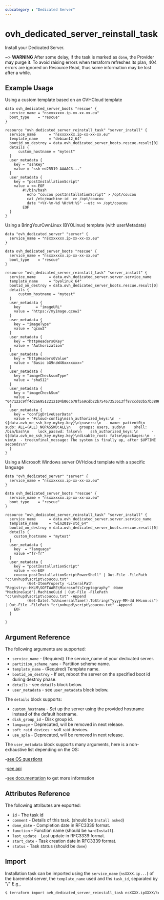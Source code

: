 ```yaml
---
subcategory : "Dedicated Server"
---
```


# ovh_dedicated_server_reinstall_task

Install your Dedicated Server.

~> __WARNING__ After some delay, if the task is marked as `done`, the Provider
may purge it. To avoid raising errors when terraform refreshes its plan, 
404 errors are ignored on Resource Read, thus some information may be lost
after a while.

## Example Usage

Using a custom template based on an OVHCloud template
```hcl
data ovh_dedicated_server_boots "rescue" {
  service_name = "nsxxxxxxx.ip-xx-xx-xx.eu"
  boot_type    = "rescue"
}

resource "ovh_dedicated_server_reinstall_task" "server_install" {
  service_name      = "nsxxxxxxx.ip-xx-xx-xx.eu"
  template_name     = "debian12_64"
  bootid_on_destroy = data.ovh_dedicated_server_boots.rescue.result[0]
  details {
      custom_hostname = "mytest"
  }
  user_metadata {
    key = "sshKey"
    value = "ssh-ed25519 AAAAC3..."
  }
  user_metadata {
    key = "postInstallationScript"
    value = <<-EOF
        #!/bin/bash
          echo "coucou postInstallationScript" > /opt/coucou
          cat /etc/machine-id  >> /opt/coucou
          date "+%Y-%m-%d %H:%M:%S" --utc >> /opt/coucou
        EOF
  }
}
```

Using a BringYourOwnLinux (BYOLinux) template (with userMetadata)

```hcl
data "ovh_dedicated_server" "server" {
  service_name = "nsxxxxxxx.ip-xx-xx-xx.eu"
}

data ovh_dedicated_server_boots "rescue" {
  service_name = "nsxxxxxxx.ip-xx-xx-xx.eu"
  boot_type    = "rescue"
}

resource "ovh_dedicated_server_reinstall_task" "server_install" {
  service_name      = data.ovh_dedicated_server.server.service_name
  template_name     = "byolinux_64"
  bootid_on_destroy = data.ovh_dedicated_server_boots.rescue.result[0]
  details {
      custom_hostname = "mytest"
  }
  user_metadata {
    key       = "imageURL"
    value = "https://myimage.qcow2"
  }
  user_metadata {  
    key = "imageType"
    value = "qcow2"
  }
  user_metadata {  
    key = "httpHeaders0Key"     
    value = "Authorization"
  }
  user_metadata {  
    key = "httpHeaders0Value"     
    value = "Basic bG9naW46xxxxxxx="
  }
  user_metadata {  
    key = "imageChecksumType"    
    value = "sha512"
  }
  user_metadata {  
    key = "imageCheckSum"
    value = "047122c9ff4d2a69512212104b06c678f5a9cdb22b75467353613ff87ccd03b57b38967e56d810e61366f9d22d6bd39ac0addf4e00a4c6445112a2416af8f225"
  }
  user_metadata {  
    key = "configDriveUserData" 
    value = "#cloud-config\nssh_authorized_keys:\n  - ${data.ovh_me_ssh_key.mykey.key}\n\nusers:\n  - name: patient0\n    sudo: ALL=(ALL) NOPASSWD:ALL\n    groups: users, sudo\n    shell: /bin/bash\n    lock_passwd: false\n    ssh_authorized_keys:\n      - ${data.ovh_me_ssh_key.mykey.key}\ndisable_root: false\npackages:\n  - vim\n  - tree\nfinal_message: The system is finally up, after $UPTIME seconds\n"
  }
}
```

Using a Microsoft Windows server OVHcloud template with a specific language

```hcl
data "ovh_dedicated_server" "server" {
  service_name = "nsxxxxxxx.ip-xx-xx-xx.eu"
}

data ovh_dedicated_server_boots "rescue" {
  service_name = "nsxxxxxxx.ip-xx-xx-xx.eu"
  boot_type    = "rescue"
}

resource "ovh_dedicated_server_reinstall_task" "server_install" {
  service_name      = data.ovh_dedicated_server.server.service_name
  template_name     = "win2019-std_64"
  bootid_on_destroy = data.ovh_dedicated_server_boots.rescue.result[0]
  details {
    custom_hostname = "mytest"
  }
  user_metadata {
    key  = "language"
    value ="fr-fr"
  }
  user_metadata {
    key = "postInstallationScript"
    value = <<-EOF
    coucou postInstallationScriptPowerShell" | Out-File -FilePath "c:\ovhupd\script\coucou.txt"
          (Get-ItemProperty -LiteralPath "Registry::HKLM\SOFTWARE\Microsoft\Cryptography" -Name "MachineGuid").MachineGuid | Out-File -FilePath "c:\ovhupd\script\coucou.txt" -Append
          (Get-Date).ToUniversalTime().ToString("yyyy-MM-dd HH:mm:ss") | Out-File -FilePath "c:\ovhupd\script\coucou.txt" -Append
    EOF
  }

}
```

## Argument Reference

The following arguments are supported:

* `service_name` - (Required) The service_name of your dedicated server.
* `partition_scheme_name` - Partition scheme name.
* `template_name` - (Required) Template name.
* `bootid_on_destroy` - If set, reboot the server on the specified boot id during destroy phase.
* `details` - see `details` block below.
* `user_metadata` - see `user_metadata` block below.


The `details` block supports:

* `custom_hostname` - Set up the server using the provided hostname instead of the default hostname.
* `disk_group_id` - Disk group id.
* `language` - Deprecated, will be removed in next release.
* `soft_raid_devices` - soft raid devices.
* `use_spla` - Deprecated, will be removed in next release.

The `user_metadata` block supports many arguments, here is a non-exhaustive list depending on the OS:

-[see OS questions](https://help.ovhcloud.com/csm/en-dedicated-servers-api-os-installation?id=kb_article_view&sysparm_article=KB0061951#os-questions)

-[see api](https://eu.api.ovh.com/console-preview/?section=%2Fdedicated%2FinstallationTemplate&branch=v1#get-/dedicated/installationTemplate/-templateName-) 

-[see documentation](https://help.ovhcloud.com/csm/en-ie-dedicated-servers-api-os-installation?id=kb_article_view&sysparm_article=KB0061950#create-an-os-installation-task) to get more information


## Attributes Reference

The following attributes are exported:

* `id` - The task id
* `comment` - Details of this task. (should be `Install asked`)
* `done_date` - Completion date in RFC3339 format.
* `function` - Function name (should be `hardInstall`).
* `last_update` - Last update in RFC3339 format.
* `start_date` - Task creation date in RFC3339 format.
* `status` - Task status (should be `done`)

## Import

Installation task can be imported using the `service_name` (`nsXXXX.ip...`) of the baremetal server, the `template_name` used  and ths `task_id`, separated by "/" E.g.,

```bash
$ terraform import ovh_dedicated_server_reinstall_task nsXXXX.ipXXXX/template_name/12345
```
